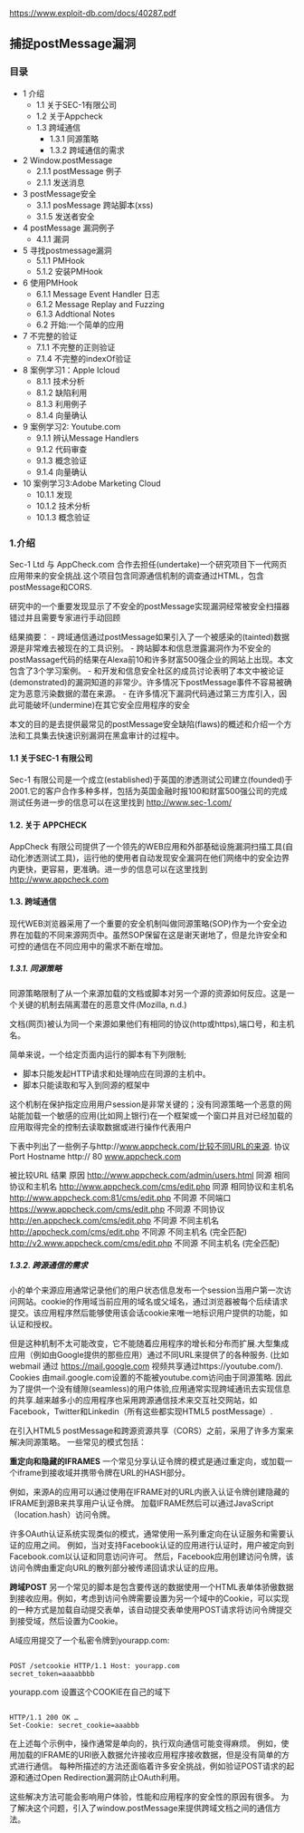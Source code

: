 https://www.exploit-db.com/docs/40287.pdf
## 捕捉postMessage漏洞


### 目录
- 1 介绍
	- 1.1 关于SEC-1有限公司
	- 1.2 关于Appcheck
	- 1.3 跨域通信
		- 1.3.1 同源策略
		- 1.3.2 跨域通信的需求
- 2 Window.postMessage
	- 2.1.1 postMessage 例子
	- 2.1.1 发送消息
- 3 postMessage安全
	- 3.1.1 posMessage 跨站脚本(xss)
	- 3.1.5 发送者安全
- 4 postMessage 漏洞例子
	- 4.1.1 漏洞
- 5 寻找postmessage漏洞
	- 5.1.1 PMHook
	- 5.1.2 安装PMHook
- 6 使用PMHook
	- 6.1.1 Message Event Handler 日志
	- 6.1.2 Message Replay and Fuzzing
	- 6.1.3 Addtional Notes
	- 6.2 开始:一个简单的应用
- 7 不完整的验证
	- 7.1.1 不完整的正则验证
	- 7.1.4 不完整的indexOf验证
- 8 案例学习1：Apple Icloud
	- 8.1.1 技术分析
	- 8.1.2 缺陷利用
	- 8.1.3 利用例子
	- 8.1.4 向量确认
- 9 案例学习2: Youtube.com
	- 9.1.1 辨认Message Handlers
	- 9.1.2 代码审查
	- 9.1.3 概念验证
	- 9.1.4 向量确认
- 10 案例学习3:Adobe Marketing Cloud
	- 10.1.1 发现
	- 10.1.2 技术分析
	- 10.1.3 概念验证









































### 1.介绍
Sec-1 Ltd 与 AppCheck.com 合作去担任(undertake)一个研究项目下一代网页应用带来的安全挑战.这个项目包含同源通信机制的调查通过HTML，包含postMessage和CORS.

研究中的一个重要发现显示了不安全的postMessage实现漏洞经常被安全扫描器错过并且需要专家进行手动回顾

结果摘要：
	- 跨域通信通过postMessage如果引入了一个被感染的(tainted)数据源是非常难去被现在的工具识别。
	- 跨站脚本和信息泄露漏洞作为不安全的postMassage代码的结果在Alexa前10和许多财富500强企业的网站上出现。本文包含了3个学习案例。
	- 和开发和信息安全社区的成员讨论表明了本文中被论证(demonstrated)的漏洞知道的非常少。许多情况下postMessage事件不容易被确定为恶意污染数据的潜在来源。
	- 在许多情况下漏洞代码通过第三方库引入，因此可能破坏(undermine)在其它安全应用程序的安全

	
本文的目的是去提供最常见的postMessage安全缺陷(flaws)的概述和介绍一个方法和工具集去快速识别漏洞在黑盒审计的过程中。




#### 1.1 关于SEC-1 有限公司	
Sec-1 有限公司是一个成立(established)于英国的渗透测试公司建立(founded)于2001.它的客户合作多种多样，包括为英国金融时报100和财富500强公司的完成测试任务进一步的信息可以在这里找到 http://www.sec-1.com/


#### 1.2.  关于 APPCHECK
AppCheck 有限公司提供了一个领先的WEB应用和外部基础设施漏洞扫描工具(自动化渗透测试工具)，运行他的使用者自动发现安全漏洞在他们网络中的安全边界内更快，更容易，更准确。进一步的信息可以在这里找到 http://www.appcheck.com

#### 1.3. 跨域通信
现代WEB浏览器采用了一个重要的安全机制叫做同源策略(SOP)作为一个安全边界在加载的不同来源网页中。虽然SOP保留在这是谢天谢地了，但是允许安全和可控的通信在不同应用中的需求不断在增加。

##### 1.3.1. 同源策略
同源策略限制了从一个来源加载的文档或脚本对另一个源的资源如何反应。这是一个关键的机制去隔离潜在的恶意文件(Mozilla, n.d.)

文档(网页)被认为同一个来源如果他们有相同的协议(http或https),端口号，和主机名。

简单来说，一个给定页面内运行的脚本有下列限制;
- 脚本只能发起HTTP请求和处理响应在同源的主机中。
- 脚本只能读取和写入到同源的框架中

这个机制在保护指定应用用户session是非常关键的；没有同源策略一个恶意的网站能加载一个敏感的应用(比如网上银行)在一个框架或一个窗口并且对已经加载的应用取得完全的控制去读取数据或进行操作代表用户

下表中列出了一些例子与http://www.appcheck.com/比较不同URL的来源.
协议       Port        Hostname
http://    80          www.appcheck.com

被比较URL 									结果					 原因
http://www.appcheck.com/admin/users.html 	同源 			相同协议和主机名
http://www.appcheck.com/cms/edit.php 		同源 			相同协议和主机名
http://www.appcheck.com:81/cms/edit.php 	不同源 			不同端口
https://www.appcheck.com/cms/edit.php 		不同源 			不同协议
http://en.appcheck.com/cms/edit.php 		不同源 			不同主机名
http://appcheck.com/cms/edit.php 			不同源 			不同主机名 (完全匹配)
http://v2.www.appcheck.com/cms/edit.php 	不同源 			不同主机名 (完全匹配)


##### 1.3.2. 跨源通信的需求	
小的单个来源应用通常记录他们的用户状态信息发布一个session当用户第一次访问网站。cookie的作用域当前应用的域名或父域名，通过浏览器被每个后续请求提交。该应用程序然后能够使用该会话cookie来唯一地标识用户提供的功能，如认证和授权。

但是这种机制不太可能改变，它不能随着应用程序的增长和分布而扩展.大型集成应用（例如由Google提供的那些应用）通过不同URL来提供了的各种服务. (比如 webmail 通过 https://mail.google.com 视频共享通过https://youtube.com/). Cookies 由mail.google.com设置的不能被youtube.com访问由于同源策略. 因此为了提供一个没有缝隙(seamless)的用户体验,应用通常实现跨域通讯去实现信息的共享.越来越多小的应用程序也采用跨源通信技术来交互社交网站，如Facebook，Twitter和Linkedin（所有这些都实现HTML5 postMessage）.

在引入HTML5 postMessage和跨源资源共享（CORS）之前，采用了许多方案来解决同源策略。 一些常见的模式包括：

**重定向和隐藏的IFRAMES**
一个常见分享认证令牌的模式是通过重定向，或加载一个iframe到接收域并携带令牌在URL的HASH部分。

例如，来源A的应用可以通过使用在IFRAME对的URL内嵌入认证令牌创建隐藏的IFRAME到源B来共享用户认证令牌。 加载IFRAME然后可以通过JavaScript（location.hash）访问令牌。  

许多OAuth认证系统实现类似的模式，通常使用一系列重定向在认证服务和需要认证的应用之间。 例如，当对支持Facebook认证的应用进行认证时，用户被定向到Facebook.com以认证和同意访问许可。 然后，Facebook应用创建访问令牌，该访问令牌由重定向URL的散列部分被传递回请求认证的应用。

**跨域POST**
另一个常见的脚本是包含要传送的数据使用一个HTML表单体骄傲数据到接收应用。例如，考虑到访问令牌需要设置为另一个域中的Cookie，可以实现的一种方式是加载自动提交表单，该自动提交表单使用POST请求将访问令牌提交到接受域，然后设置为Cookie。

A域应用提交了一个私密令牌到yourapp.com:

## 
	POST /setcookie HTTP/1.1 Host: yourapp.com  
	secret_token=aaaabbbb 


yourapp.com 设置这个COOKIE在自己的域下
## 
	HTTP/1.1 200 OK … 
	Set-Cookie: secret_cookie=aaabbb



在上述每个示例中，操作通常是单向的，执行双向通信可能变得麻烦。 例如，使用加载的IFRAME的URI嵌入数据允许接收应用程序接收数据，但是没有简单的方式进行通信。 每种所描述的方法还面临着许多安全挑战，例如验证POST请求的起源和通过Open Redirection漏洞防止OAuth利用。

这些解决方法可能会影响用户体验，性能和应用程序的安全性的原因有很多。 为了解决这个问题，引入了window.postMessage来提供跨域文档之间的通信方法。